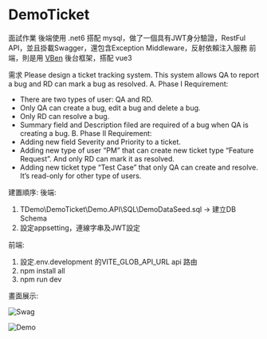 # DemoTicket
面試作業
後端使用 .net6 搭配 mysql，做了一個具有JWT身分驗證，RestFul API，並且掛載Swagger，還包含Exception Middleware，反射依賴注入服務
前端，則是用 [VBen](https://vvbin.cn/doc-next/) 後台框架，搭配 vue3

需求
Please design a ticket tracking system. This system allows QA to report a bug and RD can mark a bug as resolved.
A. Phase I Requirement:
- There are two types of user: QA and RD.
- Only QA can create a bug, edit a bug and delete a bug.
- Only RD can resolve a bug.
- Summary field and Description filed are required of a bug when QA is creating a bug.
B. Phase II Requirement:
- Adding new field Severity and Priority to a ticket.
- Adding new type of user “PM” that can create new ticket type “Feature Request”. And only RD can mark it as resolved.
- Adding new ticket type “Test Case” that only QA can create and resolve. It’s read-only for other type of users.

建置順序:
後端:
1. TDemo\DemoTicket\Demo.API\SQL\DemoDataSeed.sql -> 建立DB Schema
2. 設定appsetting，連線字串及JWT設定

前端:
1. 設定.env.development 的VITE_GLOB_API_URL api 路由
2. npm install all
3. npm run dev


畫面展示:

![Swag](https://user-images.githubusercontent.com/57789269/179384716-8cfe1eb5-7895-4216-bcd4-1db0e8d3f728.png)

![Demo](https://user-images.githubusercontent.com/57789269/179384719-86699367-9b31-4046-85ac-8f2b09bc8e7c.png)



